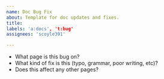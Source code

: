 ```yaml
---
name: Doc Bug Fix
about: Template for doc updates and fixes.
title: 
labels: 'a:docs', 't:bug'
assignees: 'scoyle391'

---
```


* What page is this bug on?
* What kind of fix is this (typo, grammar, poor writing, etc)?
* Does this affect any other pages?
